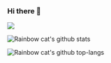 ### Hi there 👋

![](https://visitor-badge.glitch.me/badge?page_id=jan-bar)

![Rainbow cat's github stats](https://github-readme-stats.vercel.app/api?username=jan-bar&show_icons=true&count_private=true)

![Rainbow cat's github top-langs](https://github-readme-stats.vercel.app/api/top-langs/?username=jan-bar&layout=compact)

<!--
**jan-bar/jan-bar** is a ✨ _special_ ✨ repository because its `README.md` (this file) appears on your GitHub profile.

Here are some ideas to get you started:

- 🔭 I’m currently working on ...
- 🌱 I’m currently learning ...
- 👯 I’m looking to collaborate on ...
- 🤔 I’m looking for help with ...
- 💬 Ask me about ...
- 📫 How to reach me: ...
- 😄 Pronouns: ...
- ⚡ Fun fact: ...
-->
